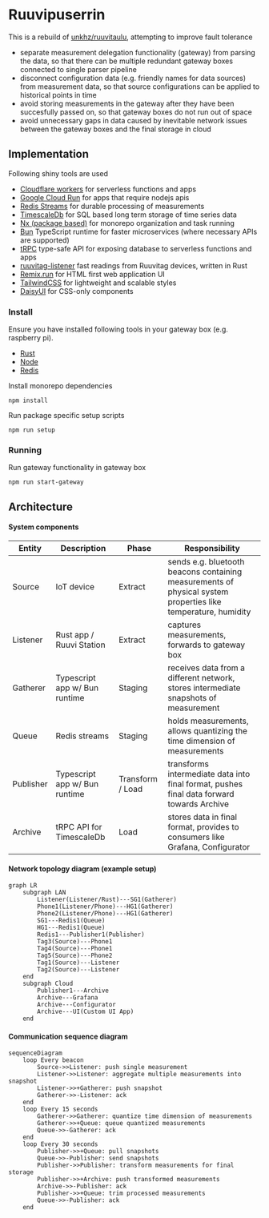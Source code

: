 # Ruuvipuserrin

This is a rebuild of [unkhz/ruuvitaulu](https://github.com/unkhz/ruuvitaulu), attempting to improve fault tolerance

- separate measurement delegation functionality (gateway) from parsing the data, so that there can be multiple redundant gateway boxes connected to single parser pipeline
- disconnect configuration data (e.g. friendly names for data sources) from measurement data, so that source configurations can be applied to historical points in time
- avoid storing measurements in the gateway after they have been succesfully passed on, so that gateway boxes do not run out of space
- avoid unnecessary gaps in data caused by inevitable network issues between the gateway boxes and the final storage in cloud

## Implementation

Following shiny tools are used

- [Cloudflare workers](https://workers.cloudflare.com/) for serverless functions and apps
- [Google Cloud Run](https://cloud.google.com/run) for apps that require nodejs apis
- [Redis Streams](https://redis.io/docs/data-types/streams/) for durable processing of measurements
- [TimescaleDb](https://www.timescale.com/) for SQL based long term storage of time series data
- [Nx (package based)](https://nx.dev) for monorepo organization and task running
- [Bun](https://bun.sh) TypeScript runtime for faster microservices (where necessary APIs are supported)
- [tRPC](https://trpc.io/) type-safe API for exposing database to serverless functions and apps
- [ruuvitag-listener](https://github.com/lautis/ruuvitag-listener) fast readings from Ruuvitag devices, written in Rust
- [Remix.run](https://remix.run/) for HTML first web application UI
- [TailwindCSS](https://tailwindcss.com/) for lightweight and scalable styles
- [DaisyUI](https://daisyui.com/) for CSS-only components

### Install

Ensure you have installed following tools in your gateway box (e.g. raspberry pi).

- [Rust](https://rustup.rs/)
- [Node](https://nodejs.org/en/download/)
- [Redis](https://redis.io/docs/getting-started/installation/install-redis-on-linux/)

Install monorepo dependencies

```
npm install
```

Run package specific setup scripts

```
npm run setup
```

### Running

Run gateway functionality in gateway box
```
npm run start-gateway
```

## Architecture

#### System components

| Entity    | Description                   | Phase            | Responsibility                                                                                                |
| --------- | ----------------------------- | ---------------- | ------------------------------------------------------------------------------------------------------------- |
| Source    | IoT device                    | Extract          | sends e.g. bluetooth beacons containing measurements of physical system properties like temperature, humidity |
| Listener  | Rust app / Ruuvi Station      | Extract          | captures measurements, forwards to gateway box                                                                |
| Gatherer  | Typescript app w/ Bun runtime | Staging          | receives data from a different network, stores intermediate snapshots of measurement                          |
| Queue     | Redis streams                 | Staging          | holds measurements, allows quantizing the time dimension of measurements                                      |
| Publisher | Typescript app w/ Bun runtime | Transform / Load | transforms intermediate data into final format, pushes final data forward towards Archive                      |
| Archive   | tRPC API for TimescaleDb      | Load          | stores data in final format, provides to consumers like Grafana, Configurator                                  |

#### Network topology diagram (example setup)

```mermaid
graph LR
    subgraph LAN
        Listener(Listener/Rust)---SG1(Gatherer)
        Phone1(Listener/Phone)---HG1(Gatherer)
        Phone2(Listener/Phone)---HG1(Gatherer)
        SG1---Redis1(Queue)
        HG1---Redis1(Queue)
        Redis1---Publisher1(Publisher)
        Tag3(Source)---Phone1
        Tag4(Source)---Phone1
        Tag5(Source)---Phone2
        Tag1(Source)---Listener
        Tag2(Source)---Listener
    end
    subgraph Cloud
        Publisher1---Archive
        Archive---Grafana
        Archive---Configurator
        Archive---UI(Custom UI App)
    end
```

#### Communication sequence diagram

```mermaid
sequenceDiagram
    loop Every beacon
        Source->>Listener: push single measurement
        Listener->>Listener: aggregate multiple measurements into snapshot
        Listener->>+Gatherer: push snapshot
        Gatherer->>-Listener: ack
    end
    loop Every 15 seconds
        Gatherer->>Gatherer: quantize time dimension of measurements
        Gatherer->>+Queue: queue quantized measurements
        Queue->>-Gatherer: ack
    end
    loop Every 30 seconds
        Publisher->>+Queue: pull snapshots
        Queue->>-Publisher: send snapshots
        Publisher->>Publisher: transform measurements for final storage
        Publisher->>+Archive: push transformed measurements
        Archive->>-Publisher: ack
        Publisher->>+Queue: trim processed measurements
        Queue->>-Publisher: ack
    end
```
